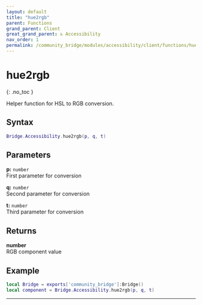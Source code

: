 ```yaml
---
layout: default
title: "hue2rgb"
parent: Functions
grand_parent: Client
great_grand_parent: ♿ Accessibility
nav_order: 1
permalink: /community_bridge/modules/accessibility/client/functions/hue2rgb/
---
```


# hue2rgb
{: .no_toc }

Helper function for HSL to RGB conversion.

## Syntax

```lua
Bridge.Accessibility.hue2rgb(p, q, t)
```

## Parameters

**p:** `number`  
First parameter for conversion

**q:** `number`  
Second parameter for conversion  

**t:** `number`  
Third parameter for conversion

## Returns

**number**  
RGB component value

## Example

```lua
local Bridge = exports['community_bridge']:Bridge()
local component = Bridge.Accessibility.hue2rgb(p, q, t)
```

---